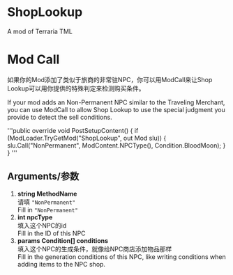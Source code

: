 # ShopLookup
A mod of Terraria TML
<div class="editor-styles-wrapper block-editor-writing-flow" tabindex="-1" style="flex: 1 1 0%;" contenteditable="false" data-listener-added_c57c1c82="true"><div class="edit-post-visual-editor__post-title-wrapper" contenteditable="false"><h1 contenteditable="true" class="wp-block wp-block-post-title block-editor-block-list__block editor-post-title editor-post-title__input rich-text" aria-label="添加标题" role="textbox" aria-multiline="true" style="white-space: pre-wrap; min-width: 1px;" data-listener-added_c57c1c82="true">Mod Call</h1></div><div class="is-root-container is-layout-flow wp-block-post-content block-editor-block-list__layout" data-is-drop-zone="true"><p role="document" aria-multiline="true" aria-label="段落区块" tabindex="0" class="block-editor-rich-text__editable block-editor-block-list__block wp-block wp-block-paragraph rich-text" id="block-4c9016a7-10ec-467e-a90b-49fcf9c2e694" data-block="4c9016a7-10ec-467e-a90b-49fcf9c2e694" data-type="core/paragraph" data-title="段落" data-empty="false" contenteditable="true" style="white-space: pre-wrap; min-width: 1px;" data-listener-added_c57c1c82="true">如果你的Mod添加了类似于旅商的非常驻NPC，你可以用ModCall来让Shop Lookup可以用你提供的特殊判定来检测购买条件。</p><p role="document" aria-multiline="true" aria-label="段落区块" tabindex="0" class="block-editor-rich-text__editable block-editor-block-list__block wp-block is-selected wp-block-paragraph rich-text" id="block-ad9a79f9-7ba0-4f96-976e-0cd3e969980d" data-block="ad9a79f9-7ba0-4f96-976e-0cd3e969980d" data-type="core/paragraph" data-title="段落" data-empty="false" contenteditable="true" style="white-space: pre-wrap; min-width: 1px;" data-listener-added_c57c1c82="true">If your mod adds an Non-Permanent NPC similar to the Traveling Merchant, you can use ModCall to allow Shop Lookup to use the special judgment you provide to detect the sell conditions.</p>

'''public override void PostSetupContent()
{
    if (ModLoader.TryGetMod("ShopLookup", out Mod slu))
    {
        slu.Call("NonPermanent", ModContent.NPCType<YourNPC>(), Condition.BloodMoon);
    }
}
'''


<h2 role="document" aria-multiline="true" aria-label="区块：标题" tabindex="0" class="block-editor-rich-text__editable block-editor-block-list__block wp-block wp-block-heading rich-text" id="block-2d11ea3e-dad3-43f1-8cff-056f1f6d29f3" data-block="2d11ea3e-dad3-43f1-8cff-056f1f6d29f3" data-type="core/heading" data-title="标题" contenteditable="true" style="white-space: pre-wrap; min-width: 1px;" data-listener-added_c57c1c82="true">Arguments/参数</h2><ol tabindex="0" class="block-editor-block-list__block wp-block wp-block-list block-editor-block-list__layout" id="block-07f620d9-59d6-40ec-878f-c558aa557ca9" role="document" aria-label="区块：列表" data-block="07f620d9-59d6-40ec-878f-c558aa557ca9" data-type="core/list" data-title="列表" data-is-drop-zone="true"><li tabindex="0" id="block-c492c771-5b4b-4916-8edd-b8f1de43d41c" role="document" aria-label="区块：列表项目" data-block="c492c771-5b4b-4916-8edd-b8f1de43d41c" data-type="core/list-item" data-title="列表项目" class="block-editor-block-list__block wp-block wp-block-list-item block-editor-block-list__layout"><div role="textbox" aria-multiline="true" aria-label="列表文字" contenteditable="true" class="block-editor-rich-text__editable rich-text" style="white-space: pre-wrap; min-width: 1px;" data-listener-added_c57c1c82="true"><strong>string MethodName </strong><br data-rich-text-line-break="true">请填 <code>"NonPermanent"</code><br data-rich-text-line-break="true">Fill in <code>"NonPermanent"</code></div></li><li tabindex="0" id="block-981251c3-905c-4d09-b363-ded382aa5bd9" role="document" aria-label="区块：列表项目" data-block="981251c3-905c-4d09-b363-ded382aa5bd9" data-type="core/list-item" data-title="列表项目" class="block-editor-block-list__block wp-block wp-block-list-item block-editor-block-list__layout"><div role="textbox" aria-multiline="true" aria-label="列表文字" contenteditable="true" class="block-editor-rich-text__editable rich-text" style="white-space: pre-wrap; min-width: 1px;" data-listener-added_c57c1c82="true"><strong>int npcType </strong><br data-rich-text-line-break="true">填入这个NPC的id<br data-rich-text-line-break="true">Fill in the ID of this NPC</div></li><li tabindex="0" id="block-6f2c08c1-853e-495c-9f0a-090c52a27fe9" role="document" aria-label="区块：列表项目" data-block="6f2c08c1-853e-495c-9f0a-090c52a27fe9" data-type="core/list-item" data-title="列表项目" class="block-editor-block-list__block wp-block wp-block-list-item block-editor-block-list__layout"><div role="textbox" aria-multiline="true" aria-label="列表文字" contenteditable="true" class="block-editor-rich-text__editable rich-text" style="white-space: pre-wrap; min-width: 1px;" data-listener-added_c57c1c82="true"><strong data-rich-text-format-boundary="true">params Condition[] conditions</strong><br data-rich-text-line-break="true">填入这个NPC的生成条件，就像给NPC商店添加物品那样<br data-rich-text-line-break="true">Fill in the generation conditions of this NPC, like writing conditions when adding items to the NPC shop.
